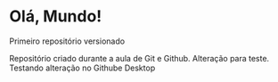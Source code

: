 # Olá, Mundo!
 Primeiro repositório versionado

 Repositório criado durante a aula de Git e Github.
 Alteração para teste.
 Testando alteração no Githube Desktop
